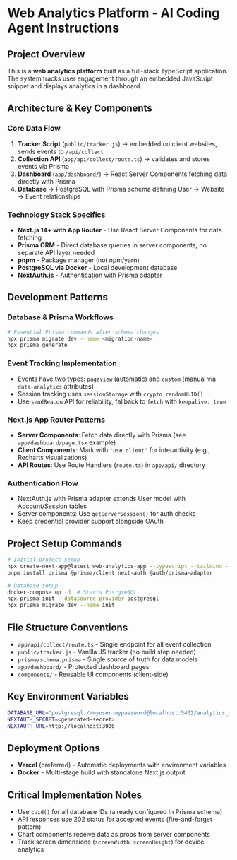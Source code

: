 # Web Analytics Platform - AI Coding Agent Instructions

## Project Overview

This is a **web analytics platform** built as a full-stack TypeScript application. The system tracks user engagement through an embedded JavaScript snippet and displays analytics in a dashboard.

## Architecture & Key Components

### Core Data Flow

1. **Tracker Script** (`public/tracker.js`) → embedded on client websites, sends events to `/api/collect`
2. **Collection API** (`app/api/collect/route.ts`) → validates and stores events via Prisma
3. **Dashboard** (`app/dashboard/`) → React Server Components fetching data directly with Prisma
4. **Database** → PostgreSQL with Prisma schema defining User → Website → Event relationships

### Technology Stack Specifics

- **Next.js 14+ with App Router** - Use React Server Components for data fetching
- **Prisma ORM** - Direct database queries in server components, no separate API layer needed
- **pnpm** - Package manager (not npm/yarn)
- **PostgreSQL via Docker** - Local development database
- **NextAuth.js** - Authentication with Prisma adapter

## Development Patterns

### Database & Prisma Workflows

```bash
# Essential Prisma commands after schema changes
npx prisma migrate dev --name <migration-name>
npx prisma generate
```

### Event Tracking Implementation

- Events have two types: `pageview` (automatic) and `custom` (manual via `data-analytics` attributes)
- Session tracking uses `sessionStorage` with `crypto.randomUUID()`
- Use `sendBeacon` API for reliability, fallback to `fetch` with `keepalive: true`

### Next.js App Router Patterns

- **Server Components**: Fetch data directly with Prisma (see `app/dashboard/page.tsx` example)
- **Client Components**: Mark with `'use client'` for interactivity (e.g., Recharts visualizations)
- **API Routes**: Use Route Handlers (`route.ts`) in `app/api/` directory

### Authentication Flow

- NextAuth.js with Prisma adapter extends User model with Account/Session tables
- Server components: Use `getServerSession()` for auth checks
- Keep credential provider support alongside OAuth

## Project Setup Commands

```bash
# Initial project setup
npx create-next-app@latest web-analytics-app --typescript --tailwind --eslint --app
pnpm install prisma @prisma/client next-auth @auth/prisma-adapter

# Database setup
docker-compose up -d  # Starts PostgreSQL
npx prisma init --datasource-provider postgresql
npx prisma migrate dev --name init
```

## File Structure Conventions

- `app/api/collect/route.ts` - Single endpoint for all event collection
- `public/tracker.js` - Vanilla JS tracker (no build step needed)
- `prisma/schema.prisma` - Single source of truth for data models
- `app/dashboard/` - Protected dashboard pages
- `components/` - Reusable UI components (client-side)

## Key Environment Variables

```bash
DATABASE_URL="postgresql://myuser:mypassword@localhost:5432/analytics_db"
NEXTAUTH_SECRET=<generated-secret>
NEXTAUTH_URL=http://localhost:3000
```

## Deployment Options

- **Vercel** (preferred) - Automatic deployments with environment variables
- **Docker** - Multi-stage build with standalone Next.js output

## Critical Implementation Notes

- Use `cuid()` for all database IDs (already configured in Prisma schema)
- API responses use 202 status for accepted events (fire-and-forget pattern)
- Chart components receive data as props from server components
- Track screen dimensions (`screenWidth`, `screenHeight`) for device analytics
